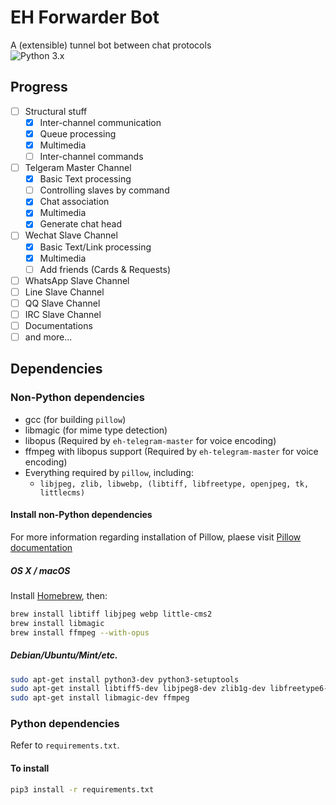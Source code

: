 # EH Forwarder Bot
A (extensible) tunnel bot between chat protocols  
![Python 3.x](https://img.shields.io/badge/Python-3.x-blue.svg)

## Progress
- [ ] Structural stuff
    - [x] Inter-channel communication
    - [x] Queue processing
    - [x] Multimedia
    - [ ] Inter-channel commands
- [ ] Telgeram Master Channel
    - [x] Basic Text processing
    - [ ] Controlling slaves by command
    - [x] Chat association
    - [x] Multimedia
    - [x] Generate chat head
- [ ] Wechat Slave Channel
    - [x] Basic Text/Link processing
    - [x] Multimedia
    - [ ] Add friends (Cards & Requests)
- [ ] WhatsApp Slave Channel
- [ ] Line Slave Channel
- [ ] QQ Slave Channel
- [ ] IRC Slave Channel
- [ ] Documentations
- [ ] and more...

## Dependencies

### Non-Python dependencies
* gcc (for building `pillow`)
* libmagic (for mime type detection)
* libopus (Required by `eh-telegram-master` for voice encoding)
* ffmpeg with libopus support (Required by `eh-telegram-master` for voice encoding)
* Everything required by `pillow`, including:
    * `libjpeg, zlib, libwebp, (libtiff, libfreetype, openjpeg, tk, littlecms)`

#### Install non-Python dependencies

For more information regarding installation of Pillow, plaese visit [Pillow documentation](https://pillow.readthedocs.io/en/3.0.x/installation.html)

##### OS X / macOS

Install [Homebrew](https://brew.sh), then:

```bash
brew install libtiff libjpeg webp little-cms2
brew install libmagic
brew install ffmpeg --with-opus
```

##### Debian/Ubuntu/Mint/etc.

```bash
sudo apt-get install python3-dev python3-setuptools
sudo apt-get install libtiff5-dev libjpeg8-dev zlib1g-dev libfreetype6-dev liblcms2-dev libwebp-dev tcl8.5-dev tk8.5-dev
sudo apt-get install libmagic-dev ffmpeg
```

### Python dependencies
Refer to `requirements.txt`.

#### To install
```bash
pip3 install -r requirements.txt
```